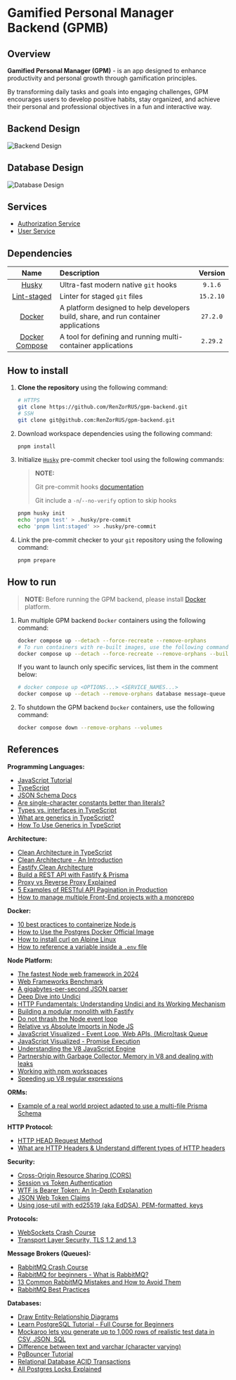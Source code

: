 # Gamified Personal Manager Backend (GPMB)

## Overview

**Gamified Personal Manager (GPM)** - is an app designed to enhance productivity and personal growth through gamification principles.

By transforming daily tasks and goals into engaging challenges, GPM encourages users to develop positive habits, stay organized, and achieve their personal and professional objectives in a fun and interactive way.

## Backend Design

![Backend Design](./docs/backend-design.png)

## Database Design

![Database Design](./docs/database-design.png)

## Services

- [Authorization Service](./services/auth/README.md)
- [User Service](./services/user/README.md)

## Dependencies

| Name | Description | Version |
| :-: | :-- | :-: |
| [Husky](https://typicode.github.io/husky/) | Ultra-fast modern native `git` hooks | `9.1.6` |
| [Lint-staged](https://github.com/lint-staged/lint-staged#-lint-staged) | Linter for staged `git` files | `15.2.10` |
| [Docker](https://www.docker.com/) | A platform designed to help developers build, share, and run container applications | `27.2.0` |
| [Docker Compose](https://docs.docker.com/compose/) | A tool for defining and running multi-container applications | `2.29.2` |

## How to install

1. **Clone the repository** using the following command:

    ```bash
    # HTTPS
    git clone https://github.com/RenZorRUS/gpm-backend.git
    # SSH
    git clone git@github.com:RenZorRUS/gpm-backend.git
    ```

2. Download workspace dependencies using the following command:

    ```bash
    pnpm install
    ```

3. Initialize [`Husky`](https://typicode.github.io/husky/get-started.html#install) pre-commit checker tool using the following commands:

    > **NOTE:**
    >
    > Git pre-commit hooks [documentation](https://typicode.github.io/husky/how-to.html)
    >
    > Git include a `-n`/`--no-verify` option to skip hooks

    ```bash
    pnpm husky init
    echo 'pnpm test' > .husky/pre-commit
    echo 'pnpm lint:staged' >> .husky/pre-commit
    ```

4. Link the pre-commit checker to your `git` repository using the following command:

    ```bash
    pnpm prepare
    ```

## How to run

> **NOTE:** Before running the GPM backend, please install [Docker](https://docs.docker.com/get-started/get-docker/) platform.

1. Run multiple GPM backend `Docker` containers using the following command:

    ```bash
    docker compose up --detach --force-recreate --remove-orphans
    # To run containers with re-built images, use the following command:
    docker compose up --detach --force-recreate --remove-orphans --build
    ```

    If you want to launch only specific services, list them in the comment below:

    ```bash
    # docker compose up <OPTIONS...> <SERVICE_NAMES...> 
    docker compose up --detach --remove-orphans database message-queue
    ```

2. To shutdown the GPM backend `Docker` containers, use the following command:

    ```bash
    docker compose down --remove-orphans --volumes
    ```

## References

**Programming Languages:**

- [JavaScript Tutorial](https://javascript.info/)
- [TypeScript](https://www.typescriptlang.org/)
- [JSON Schema Docs](https://www.learnjsonschema.com/)
- [Are single-character constants better than literals?](https://softwareengineering.stackexchange.com/questions/324151/are-single-character-constants-better-than-literals)
- [Types vs. interfaces in TypeScript](https://blog.logrocket.com/types-vs-interfaces-typescript/#types-type-aliases)
- [What are generics in TypeScript?](https://prismic.io/blog/typescript-generics)
- [How To Use Generics in TypeScript](https://www.digitalocean.com/community/tutorials/how-to-use-generics-in-typescript)

**Architecture:**

- [Clean Architecture in TypeScript](https://youtu.be/f7Su4KoqSio?si=fJJpr4l8DtpptXbj)
- [Clean Architecture - An Introduction](https://www.dandoescode.com/blog/clean-architecture-an-introduction#domain-layer)
- [Fastify Clean Architecture](https://youtu.be/5zYzjzoTok4?si=cWS2jLY4qWjnHDdM)
- [Build a REST API with Fastify & Prisma](https://github.com/TomDoesTech/fastify-prisma-rest-api)
- [Proxy vs Reverse Proxy Explained](https://youtu.be/RXXRguaHZs0?si=299KTj2Uq9DCkQwh)
- [5 Examples of RESTful API Pagination in Production](https://nordicapis.com/4-examples-of-restful-api-pagination-in-production/)
- [How to manage multiple Front-End projects with a monorepo](https://www.pixelmatters.com/blog/how-to-manage-multiple-front-end-projects-with-a-monorepo)

**Docker:**

- [10 best practices to containerize Node.js](https://snyk.io/blog/10-best-practices-to-containerize-nodejs-web-applications-with-docker/)
- [How to Use the Postgres Docker Official Image](https://www.docker.com/blog/how-to-use-the-postgres-docker-official-image/)
- [How to install curl on Alpine Linux](https://www.cyberciti.biz/faq/how-to-install-curl-on-alpine-linux/)
- [How to reference a variable inside a `.env` file](https://dev.to/accreditly/how-to-reference-a-variable-inside-a-env-file-1bj7)

**Node Platform:**

- [The fastest Node web framework in 2024](https://medium.com/deno-the-complete-reference/node-js-the-fastest-web-framework-in-2024-fa11e513fa75)
- [Web Frameworks Benchmark](https://web-frameworks-benchmark.netlify.app/result?asc=0&l=javascript&order_by=level64)
- [A gigabytes-per-second JSON parser](https://github.com/luizperes/simdjson_nodejs#simdjson_nodejs)
- [Deep Dive into Undici](https://gitnation.com/contents/deep-dive-into-undici)
- [HTTP Fundamentals: Understanding Undici and its Working Mechanism](https://blog.platformatic.dev/http-fundamentals-understanding-undici-and-its-working-mechanism)
- [Building a modular monolith with Fastify](https://youtu.be/e1jkA-ee_aY?si=l30fAWooSOrvaOIS)
- [Do not thrash the Node event loop](https://youtu.be/VI29mUA8n9w?si=VWY6-7yVBbK73FnX)
- [Relative vs Absolute Imports in Node JS](https://medium.com/@osahonoboite/relative-vs-absolute-imports-in-node-js-d7e562c85f57)
- [JavaScript Visualized - Event Loop, Web APIs, (Micro)task Queue](https://youtu.be/eiC58R16hb8?si=rOuMIl4hwvuC_ciK)
- [JavaScript Visualized - Promise Execution](https://www.youtube.com/watch?v=Xs1EMmBLpn4)
- [Understanding the V8 JavaScript Engine](https://www.youtube.com/watch?v=xckH5s3UuX4)
- [Partnership with Garbage Collector. Memory in V8 and dealing with leaks](https://youtu.be/-BFRb_AzWHc?si=OPKUak8Dum2l44xt)
- [Working with npm workspaces](https://docs.npmjs.com/cli/v8/using-npm/workspaces)
- [Speeding up V8 regular expressions](https://v8.dev/blog/speeding-up-regular-expressions)

**ORMs:**

- [Example of a real world project adapted to use a multi-file Prisma Schema](https://github.com/prisma/dub)

**HTTP Protocol:**

- [HTTP HEAD Request Method](https://reqbin.com/Article/HttpHead)
- [What are HTTP Headers & Understand different types of HTTP headers](https://requestly.com/blog/what-are-http-headers-understand-different-types-of-http-headers/)

**Security:**

- [Cross-Origin Resource Sharing (CORS)](https://youtu.be/t5FBwq-kudw?si=Ic_7ohJO75vaM5YK)
- [Session vs Token Authentication](https://youtu.be/UBUNrFtufWo?si=Wx1s7LMWXnvm3B1J)
- [WTF is Bearer Token: An In-Depth Explanation](https://medium.com/@arunchaitanya/wtf-is-bearer-token-an-in-depth-explanation-60695b581928)
- [JSON Web Token Claims](https://auth0.com/docs/secure/tokens/json-web-tokens/json-web-token-claims)
- [Using jose-util with ed25519 (aka EdDSA), PEM-formatted, keys](https://gist.github.com/kousu/f3174af57e1fc42a0a88586b5a5ffdc9#using-jose-util-with-ed25519-aka-eddsa-pem-formatted-keys)

**Protocols:**

- [WebSockets Crash Course](https://youtu.be/2Nt-ZrNP22A?si=KW9CkljvhQLWW9Cw)
- [Transport Layer Security, TLS 1.2 and 1.3](https://youtu.be/AlE5X1NlHgg?si=sykf9P6FZ--KkRS0)

**Message Brokers (Queues):**

- [RabbitMQ Crash Course](https://youtu.be/Cie5v59mrTg?si=MoCuKI97k7lmPdyX)
- [RabbitMQ for beginners - What is RabbitMQ?](https://www.cloudamqp.com/blog/part1-rabbitmq-for-beginners-what-is-rabbitmq.html)
- [13 Common RabbitMQ Mistakes and How to Avoid Them](https://www.cloudamqp.com/blog/part4-rabbitmq-13-common-errors.html#:~:text=Don't%20open%20a%20channel,connection%20between%20threads%20with%20channels.)
- [RabbitMQ Best Practices](https://www.cloudamqp.com/blog/part1-rabbitmq-best-practice.html)

**Databases:**

- [Draw Entity-Relationship Diagrams](https://dbdiagram.io/home)
- [Learn PostgreSQL Tutorial - Full Course for Beginners](https://youtu.be/qw--VYLpxG4?si=1L28FXEOcPVbyWKE)
- [Mockaroo lets you generate up to 1,000 rows of realistic test data in CSV, JSON, SQL](https://www.mockaroo.com/#)
- [Difference between text and varchar (character varying)](https://stackoverflow.com/a/4849030/25203640)
- [PgBouncer Tutorial](https://youtu.be/ddKm7a7xOpk?si=N0Rfe6A5-OSOtlQN)
- [Relational Database ACID Transactions](https://youtu.be/pomxJOFVcQs?si=pfRkY20Mk_APg9KA)
- [All Postgres Locks Explained](https://www.youtube.com/watch?v=URwmzTeuHdk)
